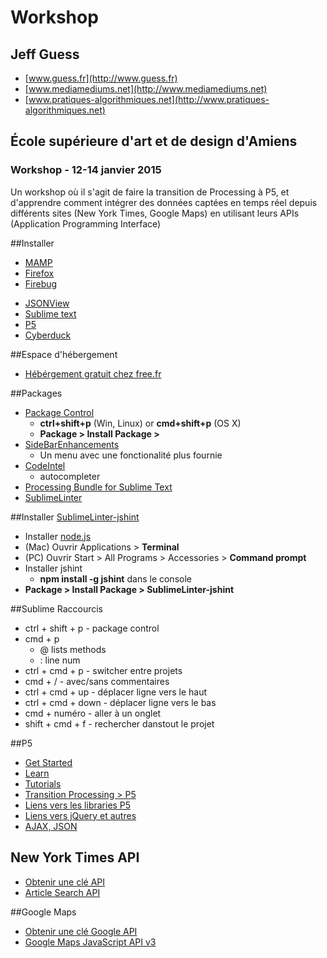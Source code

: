 Workshop
========================

## Jeff Guess
- [www.guess.fr](http://www.guess.fr)
- [www.mediamediums.net](http://www.mediamediums.net)
- [www.pratiques-algorithmiques.net](http://www.pratiques-algorithmiques.net)


## École supérieure d'art et de design d'Amiens
### Workshop - 12-14 janvier 2015

Un workshop où il s'agit de faire la transition de Processing à P5, et d'apprendre comment intégrer des données captées en temps réel depuis différents sites (New York Times, Google Maps) en utilisant leurs APIs (Application Programming Interface)


##Installer

- [MAMP](http://www.mamp.info/en/downloads/)
- [Firefox](https://www.mozilla.org/fr/firefox/new/)
- [Firebug](https://www.getfirebug.com/)
* [JSONView](http://jsonview.com/)
* [Sublime text](http://www.sublimetext.com/3)
* [P5](http://p5js.org/download/)
* [Cyberduck](https://cyberduck.io)


##Espace d'hébergement 
- [Hébérgement gratuit chez free.fr](https://subscribe.free.fr/accesgratuit/index.html)

##Packages
- [Package Control](https://sublime.wbond.net/installation)
	- **ctrl+shift+p** (Win, Linux) or **cmd+shift+p** (OS X)
	- **Package > Install Package >**
- [SideBarEnhancements](https://github.com/titoBouzout/SideBarEnhancements)
	- Un menu avec une fonctionalité plus fournie
- [CodeIntel](https://github.com/SublimeCodeIntel/SublimeCodeIntel)
	- autocompleter
- [Processing Bundle for Sublime Text](https://github.com/b-g/processing-sublime)
- [SublimeLinter](http://www.sublimelinter.com/en/latest/)

##Installer [SublimeLinter-jshint](https://github.com/SublimeCodeIntel/SublimeCodeIntel)
- Installer [node.js](http://nodejs.org/download/)
- (Mac) Ouvrir Applications > **Terminal**
- (PC) Ouvrir Start > All Programs > Accessories > **Command prompt**
- Installer jshint
	- **npm install -g jshint** dans le console
- **Package > Install Package > SublimeLinter-jshint**



##Sublime Raccourcis
- ctrl + shift + p - package control
- cmd + p
	- @  lists methods
	- :	 line num
- ctrl + cmd + p - switcher entre projets 
- cmd + / - avec/sans commentaires
- ctrl + cmd + up - déplacer ligne vers le haut
- ctrl + cmd + down - déplacer ligne vers le bas
- cmd + numéro - aller à un onglet
- shift + cmd + f - rechercher danstout le projet

##P5
- [Get Started](http://p5js.org/get-started/)
- [Learn](http://p5js.org/learn/)
- [Tutorials](http://processing.org/tutorials/)
- [Transition Processing > P5](https://github.com/lmccart/p5.js/wiki/Processing-transition)
- [Liens vers les libraries P5](http://cdnjs.com/libraries/p5.js)
- [Liens vers jQuery et autres](https://developers.google.com/speed/libraries/devguide#jquery)
- [AJAX, JSON](https://github.com/lmccart/p5.js/wiki/Loading-external-files:-AJAX,-XML,-JSON)

## New York Times API
- [Obtenir une clé API](http://developer.nytimes.com)
- [Article Search API](http://developer.nytimes.com/docs/read/article_search_api_v2)


##Google Maps
- [Obtenir une clé Google API](https://console.developers.google.com)
- [Google Maps JavaScript API v3](https://developers.google.com/maps/documentation/javascript/basics)


